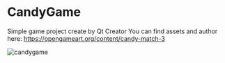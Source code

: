 # CandyGame
 Simple game project create by Qt Creator
 You can find assets and author here: https://opengameart.org/content/candy-match-3
 
![candygame](https://user-images.githubusercontent.com/30859399/157501340-5a57b3a7-3892-4acc-b439-3da9d2710343.jpg)
